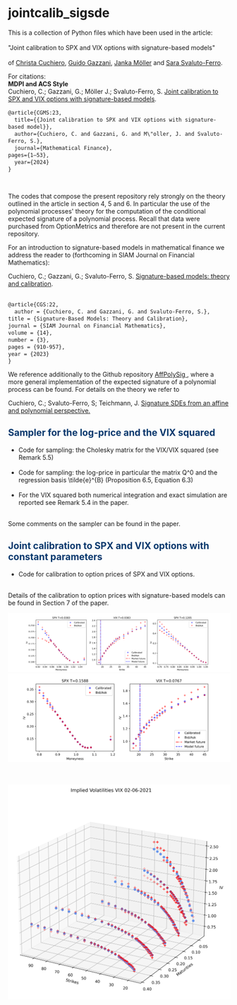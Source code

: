 # jointcalib_sigsde

This is a collection of Python files which have been used in the article:<br><br> 
"Joint calibration to SPX and VIX options with signature-based models" <br><br>
of <a href ="https://www.mat.univie.ac.at/~cuchiero/">Christa Cuchiero</a>, <a href ="https://homepage.univie.ac.at/guido.gazzani/">Guido Gazzani</a>,  <a href ="https://quarimafi.univie.ac.at/about-us/janka-moeller/">Janka Möller</a> and <a href ="https://sites.google.com/view/sarasvaluto-ferro">Sara Svaluto-Ferro</a>.


For citations:\
**MDPI and ACS Style**\
Cuchiero, C.; Gazzani, G.; Möller J.; Svaluto-Ferro, S. <a href='https://arxiv.org/abs/2301.13235'>Joint calibration to SPX and VIX options with signature-based models</a>.
```
@article{CGMS:23,
  title={{Joint calibration to SPX and VIX options with signature-based model}},
  author={Cuchiero, C. and Gazzani, G. and M\"oller, J. and Svaluto-Ferro, S.},
  journal={Mathematical Finance},
pages={1–53},
  year={2024}
}
```
<br>

The codes that compose the present repository rely strongly on the theory outlined in the article in section 4, 5 and 6. In particular the use of the polynomial processes' theory for the computation of the conditional expected signature of a polynomial process. Recall that data were purchased from OptionMetrics and therefore are not present in the current repository. 

For an introduction to signature-based models in mathematical finance we address the reader to (forthcoming in SIAM Journal on Financial Mathematics):

Cuchiero, C.; Gazzani, G.; Svaluto-Ferro, S. <a href='https://arxiv.org/abs/2207.13136'>Signature-based models: theory and calibration</a>.
```

@article{CGS:22,
  author = {Cuchiero, C. and Gazzani, G. and Svaluto-Ferro, S.},
title = {Signature-Based Models: Theory and Calibration},
journal = {SIAM Journal on Financial Mathematics},
volume = {14},
number = {3},
pages = {910-957},
year = {2023}
}
```
We reference additionally to the Github repository  <a href='https://github.com/sarasvaluto/AffPolySig'> AffPolySig </a>, where a more general implementation of the expected signature of a polynomial process can be found. For details on the theory we refer to 

Cuchiero, C.; Svaluto-Ferro, S; Teichmann, J.   <a href='https://arxiv.org/abs/2302.01362'>Signature SDEs from an affine and polynomial perspective.</a>


<div class="about">
                <h2 style="color:#06386D"><b>Sampler for the log-price and the VIX squared</b></h2>
  <ul>
<li>Code for sampling: the Cholesky matrix for the VIX/VIX squared (see Remark 5.5)</li><br>
<li>Code for sampling: the log-price in particular the matrix Q^0 and the regression basis \tilde{e}^{B} (Proposition 6.5, Equation 6.3)</li><br>
        <li>For the VIX squared both numerical integration and exact simulation are reported see Remark 5.4 in the paper. </li><br>
  </ul>
  </div>
  Some comments on the sampler can be found in the paper.
  
  <div class="about">
                <h2 style="color:#06386D"><b>Joint calibration to SPX and VIX options with constant parameters</b></h2>
  <ul>
<li>Code for calibration to option prices of SPX and VIX options.</li><br>
  </ul>
  </div>
  Details of the calibration to option prices with signature-based models can be found in Section 7 of the paper.
 
  
  
  
  ![joint0](joint_calibration_SPX[0,2]_VIX[0]_.png)
  ![joint1](joint_calibration_SPX[4]_VIX[1]_.png)
<br>
  <br>
    <br>
  
  ![VIX](vix_smiles_calibrated.png)
  <br>
<br>
  <br>
  <br>
    <br>
  <br>
